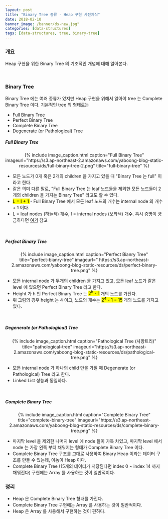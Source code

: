 ```yaml
---
layout: post
title: "Binary Tree 종류 - Heap 구현 사전지식"
date: 2018-02-10
banner_image: /banner/ds-new.jpg"
categories: [data-structures]
tags: [data-structures, tree, binary-tree]
---
```


### 개요
Heap 구현을 위한 Binary Tree 의 기초적인 개념에 대해 알아본다.
<!--more-->

<br/>

### Binary Tree
Binary Tree 에는 여러 종류가 있지만 Heap 구현을 위해서 알아야 tree 는 Complete Binary Tree 이다. 기본적인 tree 의 형태로는
* Full Binary Tree
* Perfect Binary Tree
* Complete Binary Tree
* Degenerate (or Pathological) Tree

##### Full Binary Tree
<div style="text-align:center">
{% include image_caption.html caption="Full Binary Tree" imageurl="https://s3.ap-northeast-2.amazonaws.com/yaboong-blog-static-resources/ds/full-binary-tree-2.png" title="full-binary-tree" %}
</div>

* 모든 노드가 0개 혹은 2개의 children 을 가지고 있을 때 "Binary Tree 는 full" 이라고 한다.
* 같은 의미 다른 말로, "Full Binary Tree 는 leaf 노드들을 제외한 모든 노드들이 2개의 children 을 가지는 Binary Tree" 라고도 할 수 있다.
* <mark> L = I + 1 </mark> - Full Binary Tree 에서 모든 leaf 노드의 개수는 internal node 의 개수 + 1 이다.
* L = leaf nodes (하늘색) 개수, I = internal nodes (보라색) 개수. 
혹시 증명이 궁금하다면 <a target="_blank" href="https://www.geeksforgeeks.org/handshaking-lemma-and-interesting-tree-properties">여기</a> 참고

<br/> 

##### Perfect Binary Tree
<div style="text-align:center">
{% include image_caption.html caption="Perfect Bianry Tree" title="perfect-bianry-tree" imageurl="	https://s3.ap-northeast-2.amazonaws.com/yaboong-blog-static-resources/ds/perfect-binary-tree.png" %}
</div>

* 모든 internal node 가 두개의 children 을 가지고 있고, 모든 leaf 노드가 같은 level 에 있으면 Perfect Binary Tree 라고 한다.
* Height 가 h 인 Perfect Binary Tree 는 <mark>2<sup>h</sup> - 1</mark> 개의 노드를 가진다.
* 위 그림의 경우 height 는 4 이고, 노드의 개수는 <mark>2<sup>4</sup> - 1 = 15</mark> 개의 노드를 가지고 있다.

<br/>

##### Degenerate (or Pathological) Tree
<div style="text-align:center">
{% include image_caption.html caption="Pathological Tree (사향트리)" title="pathological-tree" imageurl="https://s3.ap-northeast-2.amazonaws.com/yaboong-blog-static-resources/ds/pathological-tree.png" %}
</div>

* 모든 internal node 가 하나의 child 만을 가질 때 Degenerate (or Pathological) Tree 라고 한다.
* Linked List 성능과 동일하다.

<br/>

##### Complete Binary Tree
<div style="text-align:center">
{% include image_caption.html caption="Complete Binary Tree" title="complete-binary-tree" imageurl="https://s3.ap-northeast-2.amazonaws.com/yaboong-blog-static-resources/ds/complete-binary-tree.png" %}
</div>

* 마지막 level 을 제외한 나머지 level 에 node 들이 가득 차있고, 마지막 level 에서 node 는 가장 왼쪽 부터 채워지는 형태가 Complete Binary Tree 이다.
* Complete Binary Tree 구조를 그대로 사용하여 Binary Heap 이라는 데이터 구조를 만들 수 있는데, 이놈이 Heap 이다.
* Complete Binary Tree (15개의 데이터가 저장된다면 index 0 ~ index 14 까지 채워진다) 구현에는 Array 를 사용하는 것이 일반적이다. 


### 정리
* Heap 은 Complete Binary Tree 형태를 가진다.
* Complete Binary Tree 구현에는 Array 를 사용하는 것이 일반적이다.
* Heap 은 Array 를 사용해서 구현하는 것이 편하다.